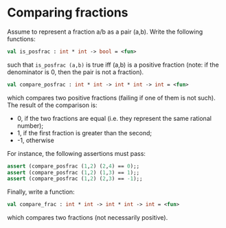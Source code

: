 # Comparing fractions

Assume to represent a fraction a/b as a pair (a,b).
Write the following functions:
```ocaml
val is_posfrac : int * int -> bool = <fun>
```
such that ``is_posfrac (a,b)`` is true iff (a,b) is a positive fraction (note: if the denominator is 0, then the pair is not a fraction).

```ocaml
val compare_posfrac : int * int -> int * int -> int = <fun>
```
which compares two positive fractions (failing if one of them is not such). The result of the comparison is:
- 0, if the two fractions are equal (i.e. they represent the same rational number);
- 1, if the first fraction is greater than the second;
- -1, otherwise

For instance, the following assertions must pass:
```ocaml
assert (compare_posfrac (1,2) (2,4) == 0);;
assert (compare_posfrac (1,2) (1,3) == 1);;
assert (compare_posfrac (1,2) (2,3) == -1);;
```

Finally, write a function:
```ocaml
val compare_frac : int * int -> int * int -> int = <fun>
```
which compares two fractions (not necessarily positive).
